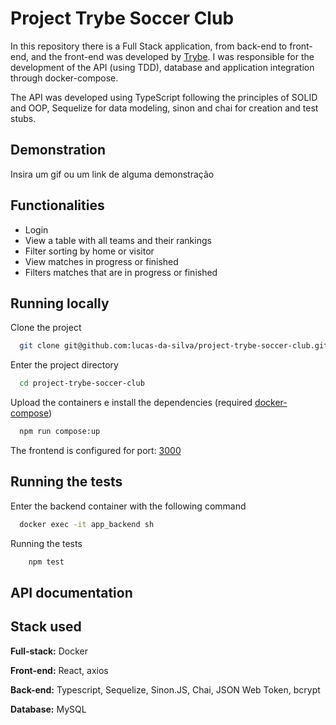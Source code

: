 # Project Trybe Soccer Club

In this repository there is a Full Stack application, from back-end to front-end, and the front-end was developed by [Trybe](https://github.com/tryber). I was responsible for the development of the API (using TDD), database and application integration through docker-compose.

The API was developed using TypeScript following the principles of SOLID and OOP, Sequelize for data modeling, sinon and chai for creation and test stubs.

## Demonstration

Insira um gif ou um link de alguma demonstração

## Functionalities

- Login
- View a table with all teams and their rankings
- Filter sorting by home or visitor
- View matches in progress or finished
- Filters matches that are in progress or finished

## Running locally

Clone the project

```bash
  git clone git@github.com:lucas-da-silva/project-trybe-soccer-club.git
```

Enter the project directory

```bash
  cd project-trybe-soccer-club
```

Upload the containers e install the dependencies (required [docker-compose](https://docs.docker.com/compose/install/))

```bash
  npm run compose:up
```

The frontend is configured for port: [3000](http://localhost:3000/leaderboard)

## Running the tests

Enter the backend container with the following command

```bash
  docker exec -it app_backend sh
```

Running the tests

```bash
    npm test
```

## API documentation

<!-- #### Returns a login token

```http
   POST /login
```

| Parameter   | Tipo     | Descrição                                                        |
| :---------- | :------- | :--------------------------------------------------------------- |
| `email`     | `string` | **Obrigatório**. Be valid (`email@email.co`) and in the database |
| `passoword` | `string` | **Obrigatório**. Size greater than 6 and match the email         | -->

## Stack used

**Full-stack:** Docker

**Front-end:** React, axios

**Back-end:** Typescript, Sequelize, Sinon.JS, Chai, JSON Web Token, bcrypt

**Database:** MySQL
